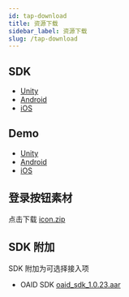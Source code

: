 ```yaml
---
id: tap-download
title: 资源下载
sidebar_label: 资源下载
slug: /tap-download
---
```


## SDK  

- [Unity](https://github.com/TapTap/TapSDK-Unity/releases)  
- [Android](https://github.com/TapTap/TapSDK-Android/releases)  
- [iOS](https://github.com/TapTap/TapSDK-iOS/releases)  


## Demo

- [Unity](https://github.com/TapTap/TapSDK-Unity-Demo)  
- [Android](https://github.com/taptap/TapSDK-Android)  
- [iOS](https://github.com/TapTap/TapSDK-iOS)  


## 登录按钮素材
点击下载 [icon.zip](/res/TapTapLoginButton.zip)

## SDK 附加

SDK 附加为可选择接入项

- OAID SDK [oaid_sdk_1.0.23.aar](/res/tap_oaid_sdk_1.0.23.aar)

